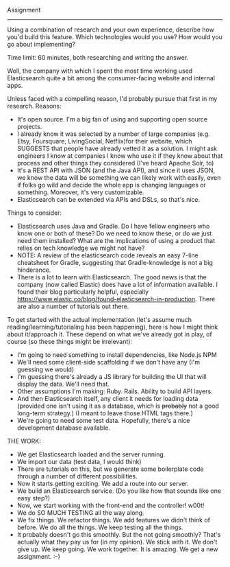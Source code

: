 Assignment
- - - - -

Using a combination of research and your own experience, describe how you'd build this feature.
Which technologies would you use? How would you go about implementing?

Time limit: 60 minutes, both researching and writing the answer.

Well, the company with which I spent the most time working used Elasticsearch quite a bit among
the consumer-facing website and internal apps.

Unless faced with a compelling reason, I'd probably pursue that first in my research. Reasons:
* It's open source. I'm a big fan of using and supporting open source projects.
* I already know it was selected by a number of large companies (e.g. Etsy, Foursquare,
  LivingSocial, Netflix)for their website, which SUGGESTS that people have already vetted it
  as a solution. I might ask engineers I know at companies I know who use it if they know
  about that process and other things they considered (I've heard Apache Solr, to)
* It's a REST API with JSON (and the Java API), and since it uses JSON, we know the data will be something
  we can likely work with easily, even if folks go wild and decide the whole app is changing
  languages or something. Moreover, it's very customizable.
* Elasticsearch can be extended via APIs and DSLs, so that's nice.

Things to consider:
* Elasticsearch uses Java and Gradle. Do I have fellow engineers who know one or
  both of these?
  Do we need to know these, or do we just need them installed? What are the implications of
  using a product that relies on tech knowledge we might not have?
* NOTE: A review of the elasticsearch code reveals an easy 7-line cheatsheet for Gradle,
  suggesting that Gradle-knowledge is not a big hinderance.
* There is a lot to learn with Elasticsearch. The good news is that the company (now called
  Elastic) does have a lot of information available. I found their blog particularly helpful,
  especially https://www.elastic.co/blog/found-elasticsearch-in-production. There are also a
  number of tutorials out there.

To get started with the actual implementation (let's assume much reading/learning/tutorialing
has been happening), here is how I might think about it/approach it. These depend on what
we've already got in play, of course (so these things might be irrelevant):
* I'm going to need something to install dependencies, like Node.js NPM
* We'll need some client-side scaffolding if we don't have any (I'm guessing we would)
* I'm guessing there's already a JS library for building the UI that will display the data.
  We'll need that.
* Other assumptions I'm making: Ruby. Rails. Ability to build API layers.
* And then Elasticsearch itself, any client it needs for loading data (provided one isn't
  using it as a database, which is <strike>probably</strike> not a good long-term strategy.)
  (I meant to leave those HTML tags there.)
* We're going to need some test data. Hopefully, there's a nice development database available.

THE WORK:
* We get Elasticsearch loaded and the server running.
* We import our data (test data, I would think)
* There are tutorials on this, but we generate some boilerplate code through a number of
  different possibilities.
* Now it starts getting exciting. We add a route into our server.
* We build an Elasticsearch service. (Do you like how that sounds like one easy step?)
* Now, we start working with the front-end and the controller! w00t!
* We do SO MUCH TESTING all the way along.
* We fix things. We refactor things. We add features we didn't think of before.
  We do all the things. We keep testing all the things.
* It probably doesn't go this smoothly. But the not going smoothly? That's actually what they
  pay us for (in my opinion). We stick with it. We don't give up. We keep going. We work
  together. It is amazing. We get a new assignment. :-)

